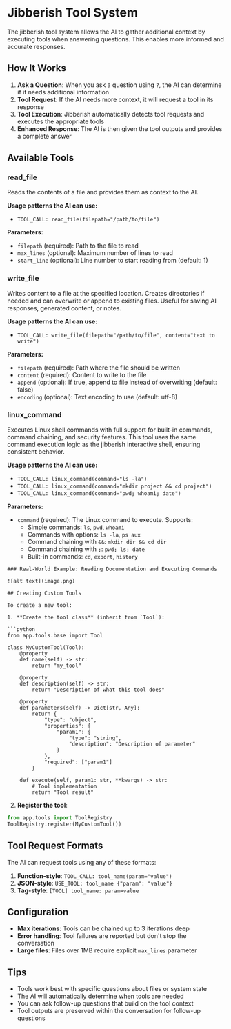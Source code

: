 # Jibberish Tool System

The jibberish tool system allows the AI to gather additional context by executing tools when answering questions. This enables more informed and accurate responses.

## How It Works

1. **Ask a Question**: When you ask a question using `?`, the AI can determine if it needs additional information
2. **Tool Request**: If the AI needs more context, it will request a tool in its response
3. **Tool Execution**: Jibberish automatically detects tool requests and executes the appropriate tools
4. **Enhanced Response**: The AI is then given the tool outputs and provides a complete answer

## Available Tools

### read_file
Reads the contents of a file and provides them as context to the AI.

**Usage patterns the AI can use:**
- `TOOL_CALL: read_file(filepath="/path/to/file")`

**Parameters:**
- `filepath` (required): Path to the file to read
- `max_lines` (optional): Maximum number of lines to read
- `start_line` (optional): Line number to start reading from (default: 1)

### write_file
Writes content to a file at the specified location. Creates directories if needed and can overwrite or append to existing files. Useful for saving AI responses, generated content, or notes.

**Usage patterns the AI can use:**
- `TOOL_CALL: write_file(filepath="/path/to/file", content="text to write")`

**Parameters:**
- `filepath` (required): Path where the file should be written
- `content` (required): Content to write to the file
- `append` (optional): If true, append to file instead of overwriting (default: false)
- `encoding` (optional): Text encoding to use (default: utf-8)

### linux_command
Executes Linux shell commands with full support for built-in commands, command chaining, and security features. This tool uses the same command execution logic as the jibberish interactive shell, ensuring consistent behavior.

**Usage patterns the AI can use:**
- `TOOL_CALL: linux_command(command="ls -la")`
- `TOOL_CALL: linux_command(command="mkdir project && cd project")`
- `TOOL_CALL: linux_command(command="pwd; whoami; date")`

**Parameters:**
- `command` (required): The Linux command to execute. Supports:
  - Simple commands: `ls`, `pwd`, `whoami`
  - Commands with options: `ls -la`, `ps aux`
  - Command chaining with `&&`: `mkdir dir && cd dir`
  - Command chaining with `;`: `pwd; ls; date`
  - Built-in commands: `cd`, `export`, `history`

```
### Real-World Example: Reading Documentation and Executing Commands

![alt text](image.png)

## Creating Custom Tools

To create a new tool:

1. **Create the tool class** (inherit from `Tool`):

```python
from app.tools.base import Tool

class MyCustomTool(Tool):
    @property
    def name(self) -> str:
        return "my_tool"
    
    @property  
    def description(self) -> str:
        return "Description of what this tool does"
    
    @property
    def parameters(self) -> Dict[str, Any]:
        return {
            "type": "object",
            "properties": {
                "param1": {
                    "type": "string",
                    "description": "Description of parameter"
                }
            },
            "required": ["param1"]
        }
    
    def execute(self, param1: str, **kwargs) -> str:
        # Tool implementation
        return "Tool result"
```

2. **Register the tool**:

```python
from app.tools import ToolRegistry
ToolRegistry.register(MyCustomTool())
```

## Tool Request Formats

The AI can request tools using any of these formats:

1. **Function-style**: `TOOL_CALL: tool_name(param="value")`
2. **JSON-style**: `USE_TOOL: tool_name {"param": "value"}`
3. **Tag-style**: `[TOOL] tool_name: param=value`

## Configuration

- **Max iterations**: Tools can be chained up to 3 iterations deep
- **Error handling**: Tool failures are reported but don't stop the conversation
- **Large files**: Files over 1MB require explicit `max_lines` parameter

## Tips

- Tools work best with specific questions about files or system state
- The AI will automatically determine when tools are needed
- You can ask follow-up questions that build on the tool context
- Tool outputs are preserved within the conversation for follow-up questions